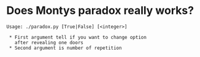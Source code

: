 # Does Montys paradox really works?
~~~~~~~~~~~~~~~~~~~~~~~~~~~~~~~~
Usage: ./paradox.py [True|False] [<integer>]

 * First argument tell if you want to change option
   after revealing one doors
 * Second argument is number of repetition
